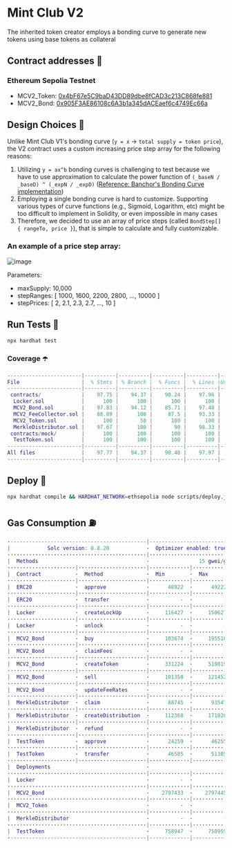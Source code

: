 # Mint Club V2
The inherited token creator employs a bonding curve to generate new tokens using base tokens as collateral

## Contract addresses 📜
### Ethereum Sepolia Testnet
- MCV2_Token: [0x4bF67e5C9baD43DD89dbe8fCAD3c213C868fe881](https://sepolia.etherscan.io/address/0x4bF67e5C9baD43DD89dbe8fCAD3c213C868fe881#code)
- MCV2_Bond: [0x905F3AE86108c6A3b1a345dACEaef6c4749Ec66a](https://sepolia.etherscan.io/address/0x905F3AE86108c6A3b1a345dACEaef6c4749Ec66a#code)

## Design Choices 📐
Unlike Mint Club V1's bonding curve (`y = x` -> `total supply = token price`), the V2 contract uses a custom increasing price step array for the following reasons:
1. Utilizing `y = ax^b` bonding curves is challenging to test because we have to use approximation to calculate the power function of `(_baseN / _baseD) ^ (_expN / _expD)` ([Reference: Banchor's Bonding Curve implementation](https://github.com/relevant-community/bonding-curve/blob/master/contracts/Power.sol))
2. Employing a single bonding curve is hard to customize. Supporting various types of curve functions (e.g., Sigmoid, Logarithm, etc) might be too difficult to implement in Solidity, or even impossible in many cases
3. Therefore, we decided to use an array of price steps (called `BondStep[] { rangeTo, price }`), that is simple to calculate and fully customizable.

### An example of a price step array:
![image](https://github.com/Steemhunt/mint.club-v2-contract/assets/1332279/d61607a2-39cc-433a-8cd2-3bbb627ab2aa)

Parameters:
- maxSupply: 10,000
- stepRanges: [ 1000, 1600, 2200, 2800, ..., 10000 ]
- stepPrices: [ 2, 2.1, 2.3, 2.7, ..., 10 ]

## Run Tests 🧪
```bash
npx hardhat test
```

### Coverage ☂️
```m
------------------------|----------|----------|----------|----------|----------------|
File                    |  % Stmts | % Branch |  % Funcs |  % Lines |Uncovered Lines |
------------------------|----------|----------|----------|----------|----------------|
 contracts/             |    97.75 |    94.37 |    90.24 |    97.96 |                |
  Locker.sol            |      100 |      100 |      100 |      100 |                |
  MCV2_Bond.sol         |    97.83 |    94.12 |    85.71 |    97.48 |    146,270,274 |
  MCV2_FeeCollector.sol |    88.89 |      100 |     87.5 |    93.33 |             63 |
  MCV2_Token.sol        |      100 |       50 |      100 |      100 |                |
  MerkleDistributor.sol |    97.67 |      100 |       90 |    98.33 |            121 |
 contracts/mock/        |      100 |      100 |      100 |      100 |                |
  TestToken.sol         |      100 |      100 |      100 |      100 |                |
------------------------|----------|----------|----------|----------|----------------|
All files               |    97.77 |    94.37 |    90.48 |    97.97 |                |
------------------------|----------|----------|----------|----------|----------------|
```

## Deploy 🚀
```bash
npx hardhat compile && HARDHAT_NETWORK=ethsepolia node scripts/deploy.js
```

## Gas Consumption ⛽️
```m
·--------------------------------------------|---------------------------|---------------|-----------------------------·
|            Solc version: 0.8.20            ·  Optimizer enabled: true  ·  Runs: 50000  ·  Block limit: 30000000 gas  │
·············································|···························|···············|······························
|  Methods                                   ·                15 gwei/gas                ·       1824.40 usd/eth       │
······················|······················|·············|·············|···············|···············|··············
|  Contract           ·  Method              ·  Min        ·  Max        ·  Avg          ·  # calls      ·  usd (avg)  │
······················|······················|·············|·············|···············|···············|··············
|  ERC20              ·  approve             ·      48922  ·      49222  ·        49129  ·           22  ·       1.34  │
······················|······················|·············|·············|···············|···············|··············
|  ERC20              ·  transfer            ·          -  ·          -  ·        32163  ·            1  ·       0.88  │
······················|······················|·············|·············|···············|···············|··············
|  Locker             ·  createLockUp        ·     116427  ·     150627  ·       139616  ·           20  ·       3.82  │
······················|······················|·············|·············|···············|···············|··············
|  Locker             ·  unlock              ·          -  ·          -  ·        64888  ·            5  ·       1.78  │
······················|······················|·············|·············|···············|···············|··············
|  MCV2_Bond          ·  buy                 ·     103674  ·     195510  ·       156602  ·           63  ·       4.29  │
······················|······················|·············|·············|···············|···············|··············
|  MCV2_Bond          ·  claimFees           ·          -  ·          -  ·        78279  ·            3  ·       2.14  │
······················|······················|·············|·············|···············|···············|··············
|  MCV2_Bond          ·  createToken         ·     331224  ·     519819  ·       516080  ·           87  ·      14.12  │
······················|······················|·············|·············|···············|···············|··············
|  MCV2_Bond          ·  sell                ·     101358  ·     121452  ·       111681  ·           22  ·       3.06  │
······················|······················|·············|·············|···············|···············|··············
|  MCV2_Bond          ·  updateFeeRates      ·          -  ·          -  ·        39288  ·            1  ·       1.08  │
······················|······················|·············|·············|···············|···············|··············
|  MerkleDistributor  ·  claim               ·      88745  ·      93547  ·        92191  ·           12  ·       2.52  │
······················|······················|·············|·············|···············|···············|··············
|  MerkleDistributor  ·  createDistribution  ·     112368  ·     171820  ·       153441  ·           42  ·       4.20  │
······················|······················|·············|·············|···············|···············|··············
|  MerkleDistributor  ·  refund              ·          -  ·          -  ·        45160  ·            2  ·       1.24  │
······················|······················|·············|·············|···············|···············|··············
|  TestToken          ·  approve             ·      24259  ·      46255  ·        46044  ·          113  ·       1.26  │
······················|······················|·············|·············|···············|···············|··············
|  TestToken          ·  transfer            ·      46585  ·      51385  ·        50538  ·           64  ·       1.38  │
······················|······················|·············|·············|···············|···············|··············
|  Deployments                               ·                                           ·  % of limit   ·             │
·············································|·············|·············|···············|···············|··············
|  Locker                                    ·          -  ·          -  ·       970066  ·        3.2 %  ·      26.55  │
·············································|·············|·············|···············|···············|··············
|  MCV2_Bond                                 ·    2797433  ·    2797445  ·      2797439  ·        9.3 %  ·      76.55  │
·············································|·············|·············|···············|···············|··············
|  MCV2_Token                                ·          -  ·          -  ·      1064865  ·        3.5 %  ·      29.14  │
·············································|·············|·············|···············|···············|··············
|  MerkleDistributor                         ·          -  ·          -  ·      1532390  ·        5.1 %  ·      41.94  │
·············································|·············|·············|···············|···············|··············
|  TestToken                                 ·     758947  ·     758959  ·       758955  ·        2.5 %  ·      20.77  │
·--------------------------------------------|-------------|-------------|---------------|---------------|-------------·
```
